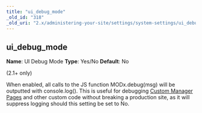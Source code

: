 ```yaml
---
title: "ui_debug_mode"
_old_id: "318"
_old_uri: "2.x/administering-your-site/settings/system-settings/ui_debug_mode"
---
```


## ui\_debug\_mode

**Name**: UI Debug Mode 
**Type**: Yes/No 
**Default**: No

(2.1+ only)

When enabled, all calls to the JS function MODx.debug(msg) will be outputted with console.log(). This is useful for debugging [Custom Manager Pages](extending-modx/custom-manager-pages "Custom Manager Pages") and other custom code without breaking a production site, as it will suppress logging should this setting be set to No.